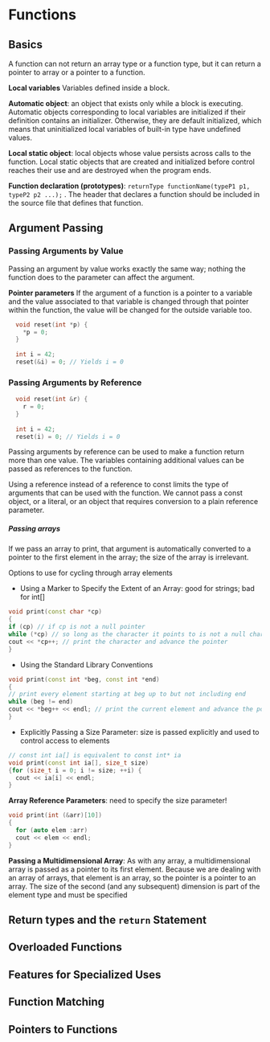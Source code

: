 # Functions

## Basics

A function can not return an array type or a function type, but it can return a pointer to array or a pointer to a function.

**Local variables** Variables defined inside a block.

**Automatic object**: an object that exists only while a block is executing. Automatic objects corresponding to local
variables are initialized if their definition contains an initializer. Otherwise, they are default initialized, which means that uninitialized local variables of built-in type have undefined values.

**Local static object**: local objects whose value persists across calls to the function. Local static objects that are created and initialized before control reaches their use and are destroyed when the program ends.

**Function declaration (prototypes)**: `returnType functionName(typeP1 p1, typeP2 p2 ...);` . The header that declares a function should be included in the source file that defines that function.

## Argument Passing

### Passing Arguments by Value

Passing an argument by value works exactly the same way; nothing the function
does to the parameter can affect the argument.

**Pointer parameters**
If the argument of a function is a pointer to a variable and the value associated to that variable is changed through that pointer within the function, the value will be changed for the outside variable too.

``` c++ 
  void reset(int *p) {
    *p = 0;
  }
  
  int i = 42;
  reset(&i) = 0; // Yields i = 0
```

### Passing Arguments by Reference

``` c++ 
  void reset(int &r) {
    r = 0;
  }
  
  int i = 42;
  reset(i) = 0; // Yields i = 0
```

Passing arguments by reference can be used to make a function return more than one value. The variables containing additional values can be passed as references to the function.

Using a reference instead of a reference to const limits the type of arguments that can be used with the function. We cannot pass a const object, or a literal, or an object that requires conversion to a plain reference parameter.

##### Passing arrays

If we pass an array to print, that argument is automatically converted to a pointer
to the first element in the array; the size of the array is irrelevant.

Options to use for cycling through array elements
- Using a Marker to Specify the Extent of an Array: good for strings; bad for int[]
```c++
void print(const char *cp)
{
if (cp) // if cp is not a null pointer
while (*cp) // so long as the character it points to is not a null character
cout << *cp++; // print the character and advance the pointer
}
```
- Using the Standard Library Conventions
```c++
void print(const int *beg, const int *end)
{
// print every element starting at beg up to but not including end
while (beg != end)
cout << *beg++ << endl; // print the current element and advance the pointer
}
```
- Explicitly Passing a Size Parameter: size is passed explicitly and used to control access to elements
```c++
// const int ia[] is equivalent to const int* ia
void print(const int ia[], size_t size)
{for (size_t i = 0; i != size; ++i) {
  cout << ia[i] << endl;
}
```

**Array Reference Parameters**: need to specify the size parameter!
```c++
void print(int (&arr)[10])
{ 
  for (auto elem :arr)
  cout << elem << endl;
}
```

**Passing a Multidimensional Array**: As with any array, a multidimensional array is passed as a pointer to its first
element. Because we are dealing with an array of arrays, that element is an array, so the pointer is a pointer to an array. The size of the second (and any subsequent) dimension is part of the element type and must be specified

## Return types and the `return` Statement

## Overloaded Functions

## Features for Specialized Uses

## Function Matching

## Pointers to Functions
